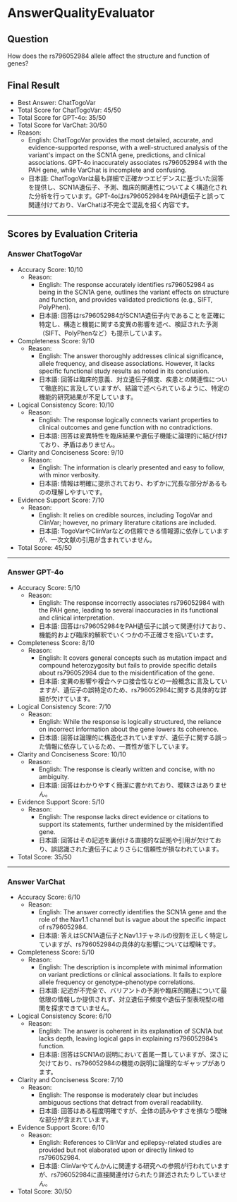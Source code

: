 # AnswerQualityEvaluator

## Question

How does the rs796052984 allele affect the structure and function of genes?

## Final Result

- Best Answer: ChatTogoVar
- Total Score for ChatTogoVar: 45/50
- Total Score for GPT-4o: 35/50
- Total Score for VarChat: 30/50
- Reason:
  - English: ChatTogoVar provides the most detailed, accurate, and evidence-supported response, with a well-structured analysis of the variant's impact on the SCN1A gene, predictions, and clinical associations. GPT-4o inaccurately associates rs796052984 with the PAH gene, while VarChat is incomplete and confusing.
  - 日本語: ChatTogoVarは最も詳細で正確かつエビデンスに基づいた回答を提供し、SCN1A遺伝子、予測、臨床的関連性についてよく構造化された分析を行っています。GPT-4oはrs796052984をPAH遺伝子と誤って関連付けており、VarChatは不完全で混乱を招く内容です。

---

## Scores by Evaluation Criteria

### Answer ChatTogoVar
- Accuracy Score: 10/10
  - Reason: 
    - English: The response accurately identifies rs796052984 as being in the SCN1A gene, outlines the variant effects on structure and function, and provides validated predictions (e.g., SIFT, PolyPhen).
    - 日本語: 回答はrs796052984がSCN1A遺伝子内であることを正確に特定し、構造と機能に関する変異の影響を述べ、検証された予測（SIFT、PolyPhenなど）も提示しています。
- Completeness Score: 9/10
  - Reason: 
    - English: The answer thoroughly addresses clinical significance, allele frequency, and disease associations. However, it lacks specific functional study results as noted in its conclusion.
    - 日本語: 回答は臨床的意義、対立遺伝子頻度、疾患との関連性について徹底的に言及していますが、結論で述べられているように、特定の機能的研究結果が不足しています。
- Logical Consistency Score: 10/10
  - Reason: 
    - English: The response logically connects variant properties to clinical outcomes and gene function with no contradictions.
    - 日本語: 回答は変異特性を臨床結果や遺伝子機能に論理的に結び付けており、矛盾はありません。
- Clarity and Conciseness Score: 9/10
  - Reason: 
    - English: The information is clearly presented and easy to follow, with minor verbosity.
    - 日本語: 情報は明確に提示されており、わずかに冗長な部分があるものの理解しやすいです。
- Evidence Support Score: 7/10
  - Reason: 
    - English: It relies on credible sources, including TogoVar and ClinVar; however, no primary literature citations are included.
    - 日本語: TogoVarやClinVarなどの信頼できる情報源に依存していますが、一次文献の引用が含まれていません。
- Total Score: 45/50

---

### Answer GPT-4o
- Accuracy Score: 5/10
  - Reason: 
    - English: The response incorrectly associates rs796052984 with the PAH gene, leading to several inaccuracies in its functional and clinical interpretation.
    - 日本語: 回答はrs796052984をPAH遺伝子に誤って関連付けており、機能的および臨床的解釈でいくつかの不正確さを招いています。
- Completeness Score: 8/10
  - Reason: 
    - English: It covers general concepts such as mutation impact and compound heterozygosity but fails to provide specific details about rs796052984 due to the misidentification of the gene.
    - 日本語: 変異の影響や複合ヘテロ接合性などの一般概念に言及していますが、遺伝子の誤特定のため、rs796052984に関する具体的な詳細が欠けています。
- Logical Consistency Score: 7/10
  - Reason: 
    - English: While the response is logically structured, the reliance on incorrect information about the gene lowers its coherence.
    - 日本語: 回答は論理的に構造化されていますが、遺伝子に関する誤った情報に依存しているため、一貫性が低下しています。
- Clarity and Conciseness Score: 10/10
  - Reason: 
    - English: The response is clearly written and concise, with no ambiguity.
    - 日本語: 回答はわかりやすく簡潔に書かれており、曖昧さはありません。
- Evidence Support Score: 5/10
  - Reason: 
    - English: The response lacks direct evidence or citations to support its statements, further undermined by the misidentified gene.
    - 日本語: 回答はその記述を裏付ける直接的な証拠や引用が欠けており、誤認識された遺伝子によりさらに信頼性が損なわれています。
- Total Score: 35/50

---

### Answer VarChat
- Accuracy Score: 6/10
  - Reason: 
    - English: The answer correctly identifies the SCN1A gene and the role of the Nav1.1 channel but is vague about the specific impact of rs796052984.
    - 日本語: 答えはSCN1A遺伝子とNav1.1チャネルの役割を正しく特定していますが、rs796052984の具体的な影響については曖昧です。
- Completeness Score: 5/10
  - Reason: 
    - English: The description is incomplete with minimal information on variant predictions or clinical associations. It fails to explore allele frequency or genotype-phenotype correlations.
    - 日本語: 記述が不完全で、バリアントの予測や臨床的関連について最低限の情報しか提供されず、対立遺伝子頻度や遺伝子型表現型の相関を探求できていません。
- Logical Consistency Score: 6/10
  - Reason: 
    - English: The answer is coherent in its explanation of SCN1A but lacks depth, leaving logical gaps in explaining rs796052984’s function.
    - 日本語: 回答はSCN1Aの説明において首尾一貫していますが、深さに欠けており、rs796052984の機能の説明に論理的なギャップがあります。
- Clarity and Conciseness Score: 7/10
  - Reason: 
    - English: The response is moderately clear but includes ambiguous sections that detract from overall readability.
    - 日本語: 回答はある程度明確ですが、全体の読みやすさを損なう曖昧な部分が含まれています。
- Evidence Support Score: 6/10
  - Reason: 
    - English: References to ClinVar and epilepsy-related studies are provided but not elaborated upon or directly linked to rs796052984.
    - 日本語: ClinVarやてんかんに関連する研究への参照が行われていますが、rs796052984に直接関連付けられたり詳述されたりしていません。
- Total Score: 30/50